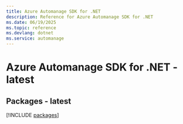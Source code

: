 ```yaml
---
title: Azure Automanage SDK for .NET
description: Reference for Azure Automanage SDK for .NET
ms.date: 06/19/2025
ms.topic: reference
ms.devlang: dotnet
ms.service: automanage
---
```

# Azure Automanage SDK for .NET - latest
## Packages - latest
[!INCLUDE [packages](automanage-index.md)]